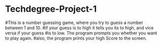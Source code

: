 # Techdegree-Project-1

#This is a number guessing game, where you try to guess a number between 1 and 10.
#if your guess is to high it tells you its to high, and vice versa if your guess
#is to low. The program prompts you whether you want to play again.
#also, the program prints your high Score to the screen.
